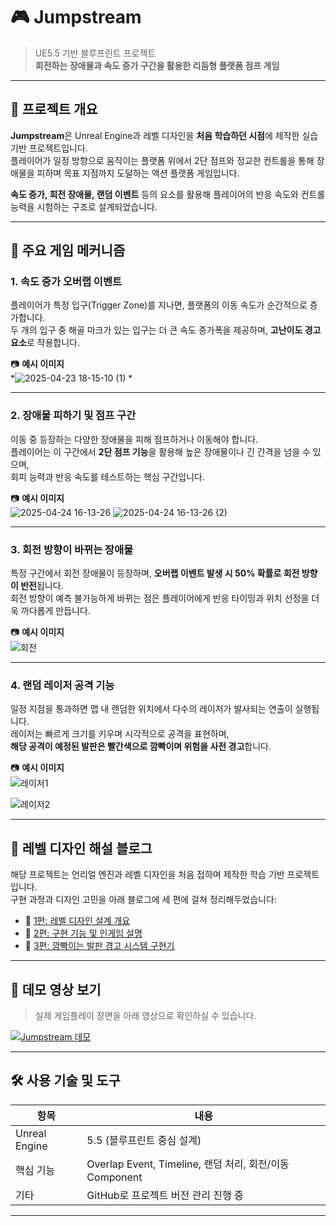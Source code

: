 # 🎮 Jumpstream

> UE5.5 기반 블루프린트 프로젝트  
> **회전하는 장애물과 속도 증가 구간을 활용한 리듬형 플랫폼 점프 게임**

---

## 🧩 프로젝트 개요

**Jumpstream**은 Unreal Engine과 레벨 디자인을 **처음 학습하던 시점**에 제작한 실습 기반 프로젝트입니다.  
플레이어가 일정 방향으로 움직이는 플랫폼 위에서 2단 점프와 정교한 컨트롤을 통해 장애물을 피하며 목표 지점까지 도달하는 액션 플랫폼 게임입니다.

**속도 증가, 회전 장애물, 랜덤 이벤트** 등의 요소를 활용해 플레이어의 반응 속도와 컨트롤 능력을 시험하는 구조로 설계되었습니다.

---

## 🚀 주요 게임 메커니즘

### 1. 속도 증가 오버랩 이벤트

플레이어가 특정 입구(Trigger Zone)를 지나면, 플랫폼의 이동 속도가 순간적으로 증가합니다.  
두 개의 입구 중 해골 마크가 있는 입구는 더 큰 속도 증가폭을 제공하며, **고난이도 경고 요소**로 작용합니다.

📷 **예시 이미지**  
*![2025-04-23 18-15-10 (1)](https://github.com/user-attachments/assets/7f1007a6-826a-4738-b5f7-3eedf61dc2b6)
*

---

### 2. 장애물 피하기 및 점프 구간

이동 중 등장하는 다양한 장애물을 피해 점프하거나 이동해야 합니다.  
플레이어는 이 구간에서 **2단 점프 기능**을 활용해 높은 장애물이나 긴 간격을 넘을 수 있으며,  
회피 능력과 반응 속도를 테스트하는 핵심 구간입니다.

📷 **예시 이미지**  
![2025-04-24 16-13-26](https://github.com/user-attachments/assets/eaf7eec1-4cbe-4aa6-9919-e6f3930b2aeb)
![2025-04-24 16-13-26 (2)](https://github.com/user-attachments/assets/b3d3a86a-eb76-405e-931c-8948799cac2a)


---

### 3. 회전 방향이 바뀌는 장애물

특정 구간에서 회전 장애물이 등장하며, **오버랩 이벤트 발생 시 50% 확률로 회전 방향이 반전**됩니다.  
회전 방향이 예측 불가능하게 바뀌는 점은 플레이어에게 반응 타이밍과 위치 선정을 더욱 까다롭게 만듭니다.

📷 **예시 이미지**  
![회전](https://github.com/user-attachments/assets/193212e2-787f-42bd-b866-33c55d88d0cd)


---

### 4. 랜덤 레이저 공격 기능

일정 지점을 통과하면 맵 내 랜덤한 위치에서 다수의 레이저가 발사되는 연출이 실행됩니다.  
레이저는 빠르게 크기를 키우며 시각적으로 공격을 표현하며,  
**해당 공격이 예정된 발판은 빨간색으로 깜빡이며 위험을 사전 경고**합니다.

📷 **예시 이미지**  
![레이저1](https://github.com/user-attachments/assets/420c86e8-f258-42e7-b7e3-5583e2c27a89)

![레이저2](https://github.com/user-attachments/assets/5a3e12fb-2269-4d67-b7ee-3c065f5ffc08)



---

## 🧠 레벨 디자인 해설 블로그

해당 프로젝트는 언리얼 엔진과 레벨 디자인을 처음 접하며 제작한 학습 기반 프로젝트입니다.  
구현 과정과 디자인 고민을 아래 블로그에 세 편에 걸쳐 정리해두었습니다:

- 📘 [1편: 레벨 디자인 설계 개요](https://roanne.tistory.com/20)  
- 📙 [2편: 구현 기능 및 인게임 설명](https://roanne.tistory.com/78)
- 📕 [3편: 깜빡이는 발판 경고 시스템 구현기](https://roanne.tistory.com/77)
  
---

## 🎥 데모 영상 보기

> 실제 게임플레이 장면을 아래 영상으로 확인하실 수 있습니다.

[![Jumpstream 데모](https://img.youtube.com/vi/AvZWBLWbwPQ/0.jpg)](https://www.youtube.com/watch?v=AvZWBLWbwPQ)

---

## 🛠 사용 기술 및 도구

| 항목 | 내용 |
|------|------|
| Unreal Engine | 5.5 (블루프린트 중심 설계) |
| 핵심 기능 | Overlap Event, Timeline, 랜덤 처리, 회전/이동 Component |
| 기타 | GitHub로 프로젝트 버전 관리 진행 중 |

---

